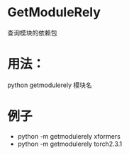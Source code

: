 # GetModuleRely
查询模块的依赖包
# 用法：
python getmodulerely 模块名
# 例子
- python -m getmodulerely xformers
- python -m getmodulerely torch2.3.1